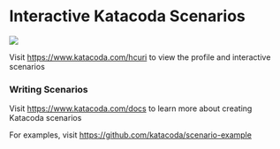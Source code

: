 # Interactive Katacoda Scenarios

[![](http://shields.katacoda.com/katacoda/hcuri/count.svg)](https://www.katacoda.com/hcuri "Get your profile on Katacoda.com")

Visit https://www.katacoda.com/hcuri to view the profile and interactive scenarios

### Writing Scenarios
Visit https://www.katacoda.com/docs to learn more about creating Katacoda scenarios

For examples, visit https://github.com/katacoda/scenario-example
